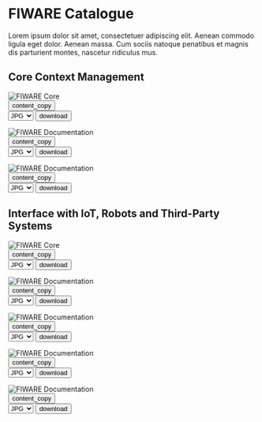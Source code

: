 # FIWARE Catalogue

Lorem ipsum dolor sit amet, consectetuer adipiscing elit. Aenean commodo ligula eget dolor. Aenean massa. Cum sociis natoque penatibus et magnis dis parturient montes, nascetur ridiculus mus.

## Core Context Management

<div class="badges-container">
    <div class="badge-container">
            <img class="badge" src="https://www.fiware.org/custom/brand-guide/img/badges/catalogue/01/core.svg" alt="FIWARE Core" onContextMenu="return false;">
        <div class="dwl-container">
                <button class="copy" data-clipboard-text="https://fiware-brand-guide.readthedocs.io/en/latest/img/badges/catalogue/01/core.svg" data-original-title="Copied!"><span class="material-symbols-outlined">content_copy</span></button>
            <form class="badge-dwl" onsubmit="this.action = document.getElementById('filename').value">
                    <select id="filename">
                        <option value="#">JPG</option>
                        <option value="#">PNG</option>
                        <option value="#">SVG</option>
                        <option value="#">EPS</option>
                    </select>
                <input type="submit" value="download" class="material-symbols-outlined dwl" />
            </form>
        </div>
    </div>
        <div class="badge-container">
            <img class="badge" src="https://www.fiware.org/custom/brand-guide/img/badges/catalogue/01/documentation.svg" alt="FIWARE Documentation" onContextMenu="return false;">
            <div class="dwl-container">
                <button class="copy" data-clipboard-text="https://fiware-brand-guide.readthedocs.io/en/latest/img/badges/catalogue/01/documentation.svg" data-original-title="Copied!"><span class="material-symbols-outlined">content_copy</span></button>
                <form class="badge-dwl" onsubmit="this.action = document.getElementById('filename').value">
                    <select id="filename">
                        <option value="#">JPG</option>
                        <option value="#">PNG</option>
                        <option value="#">SVG</option>
                        <option value="#">EPS</option>
                    </select>
                        <input type="submit" value="download" class="material-symbols-outlined dwl" />
                </form>
            </div>
        </div>
        <div class="badge-container">
            <img class="badge" src="https://www.fiware.org/custom/brand-guide/img/badges/catalogue/01/fundamentals.svg" alt="FIWARE Documentation" onContextMenu="return false;">
            <div class="dwl-container">
                <button class="copy" data-clipboard-text="https://fiware-brand-guide.readthedocs.io/en/latest/img/badges/catalogue/01/fundamentals.svg" data-original-title="Copied!"><span class="material-symbols-outlined">content_copy</span></button>
                <form class="badge-dwl" onsubmit="this.action = document.getElementById('filename').value">
                    <select id="filename">
                        <option value="#">JPG</option>
                        <option value="#">PNG</option>
                        <option value="#">SVG</option>
                        <option value="#">EPS</option>
                    </select>
                        <input type="submit" value="download" class="material-symbols-outlined dwl" />
                </form>
            </div>
        </div>
</div>

## Interface with IoT, Robots and Third-Party Systems

<div class="badges-container">
    <div class="badge-container">
        <img class="badge" src="https://www.fiware.org/custom/brand-guide/img/badges/catalogue/02/iot-agents.svg" alt="FIWARE Core" onContextMenu="return false;">
        <div class="dwl-container">
            <button class="copy" data-clipboard-text="https://fiware-brand-guide.readthedocs.io/en/latest/img/badges/catalogue/02/iot-agents.svg" data-original-title="Copied!"><span class="material-symbols-outlined">content_copy</span></button>
            <form class="badge-dwl" onsubmit="this.action = document.getElementById('filename').value">
                <select id="filename">
                    <option value="#">JPG</option>
                    <option value="#">PNG</option>
                    <option value="#">SVG</option>
                    <option value="#">EPS</option>
                </select>
                <input type="submit" value="download" class="material-symbols-outlined dwl" />
            </form>
        </div>
    </div>
    <div class="badge-container">
        <img class="badge" src="https://www.fiware.org/custom/brand-guide/img/badges/catalogue/02/media-streams.svg" alt="FIWARE Documentation" onContextMenu="return false;">
        <div class="dwl-container">
            <button class="copy" data-clipboard-text="https://fiware-brand-guide.readthedocs.io/en/latest/img/badges/catalogue/02/media-streams.svg" data-original-title="Copied!"><span class="material-symbols-outlined">content_copy</span></button>
            <form class="badge-dwl" onsubmit="this.action = document.getElementById('filename').value">
                <select id="filename">
                    <option value="#">JPG</option>
                    <option value="#">PNG</option>
                    <option value="#">SVG</option>
                    <option value="#">EPS</option>
                </select>
                <input type="submit" value="download" class="material-symbols-outlined dwl" />
            </form>
        </div>
    </div>
    <div class="badge-container">
        <img class="badge" src="https://www.fiware.org/custom/brand-guide/img/badges/catalogue/02/operations.svg" alt="FIWARE Documentation" onContextMenu="return false;">
        <div class="dwl-container">
            <button class="copy" data-clipboard-text="https://fiware-brand-guide.readthedocs.io/en/latest/img/badges/catalogue/02/operations.svg" data-original-title="Copied!"><span class="material-symbols-outlined">content_copy</span></button>
            <form class="badge-dwl" onsubmit="this.action = document.getElementById('filename').value">
                <select id="filename">
                    <option value="#">JPG</option>
                    <option value="#">PNG</option>
                    <option value="#">SVG</option>
                    <option value="#">EPS</option>
                </select>
                <input type="submit" value="download" class="material-symbols-outlined dwl" />
            </form>
        </div>
    </div>
    <div class="badge-container">
        <img class="badge" src="https://www.fiware.org/custom/brand-guide/img/badges/catalogue/02/robotics.svg" alt="FIWARE Documentation" onContextMenu="return false;">
        <div class="dwl-container">
            <button class="copy" data-clipboard-text="https://fiware-brand-guide.readthedocs.io/en/latest/img/badges/catalogue/02/robotics.svg" data-original-title="Copied!"><span class="material-symbols-outlined">content_copy</span></button>
            <form class="badge-dwl" onsubmit="this.action = document.getElementById('filename').value">
                <select id="filename">
                    <option value="#">JPG</option>
                    <option value="#">PNG</option>
                    <option value="#">SVG</option>
                    <option value="#">EPS</option>
                </select>
                <input type="submit" value="download" class="material-symbols-outlined dwl" />
            </form>
        </div>
    </div>
    <div class="badge-container">
        <img class="badge" src="https://www.fiware.org/custom/brand-guide/img/badges/catalogue/02/third-party.svg" alt="FIWARE Documentation" onContextMenu="return false;">
            <div class="dwl-container">
                <button class="copy" data-clipboard-text="https://fiware-brand-guide.readthedocs.io/en/latest/img/badges/catalogue/02/third-party.svg" data-original-title="Copied!"><span class="material-symbols-outlined">content_copy</span></button>
                <form class="badge-dwl" onsubmit="this.action = document.getElementById('filename').value">
                    <select id="filename">
                        <option value="#">JPG</option>
                        <option value="#">PNG</option>
                        <option value="#">SVG</option>
                        <option value="#">EPS</option>
                    </select>
                    <input type="submit" value="download" class="material-symbols-outlined dwl" />
                </form>
            </div>
        </div>
    </div>
</div>